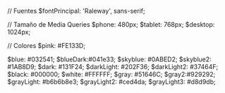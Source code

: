 // Fuentes
$fontPrincipal: 'Raleway',
sans-serif;


// Tamaño de Media Queries
$phone: 480px;
$tablet: 768px;
$desktop: 1024px;

// Colores
$pink: #FE133D;

$blue: #032541;
$blueDark:#041e33;
$skyblue: #0ABED2;
$skyblue2: #1AB8D9;
$dark: #131F24;
$darkLight: #202F36;
$darkLight2: #37464F;
$black: #000000;
$white: #FFFFFF;
$gray: #51646C;
$gray2:#929292;
$grayLight: #b6b6b8e3;
$grayLight2: #ced4da;
$grayLight3: #d8d9db;


